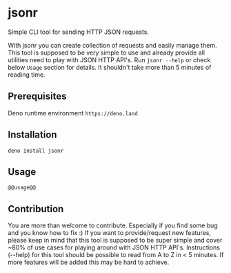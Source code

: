 # jsonr

Simple CLI tool for sending HTTP JSON requests.

With jsonr you can create collection of requests and easily manage them. This tool is supposed to be very simple to use and already provide all utilities need to play with JSON HTTP API's. Run `jsonr --help` or check below `Usage` section for details. It shouldn't take more than 5 minutes of reading time.

## Prerequisites

Deno runtime environment
`https://deno.land`

## Installation

`deno install jsonr`

## Usage

```
@@usage@@
```

## Contribution

You are more than welcome to contribute. Especially if you find some bug and you know how to fix :) If you want to provide/request new features, please keep in mind that this tool is supposed to be super simple and cover ~80% of use cases for playing around with JSON HTTP API's. Instructions (--help) for this tool should be possible to read from A to Z in < 5 minutes. If more features will be added this may be hard to achieve.
